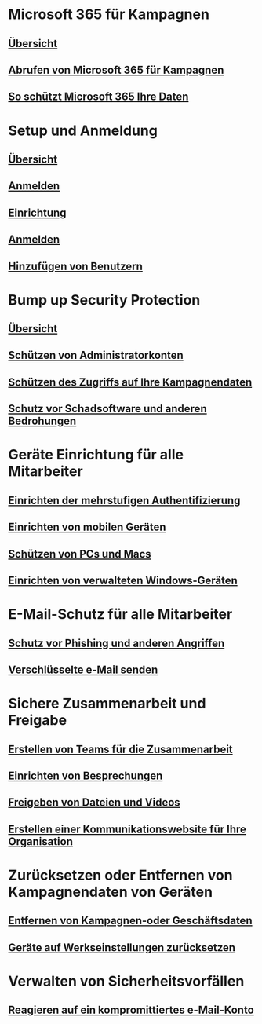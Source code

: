 # Microsoft 365 für Kampagnen
## [Übersicht](index.md)
## [Abrufen von Microsoft 365 für Kampagnen](get-microsoft-365-campaigns.md)
## [So schützt Microsoft 365 Ihre Daten](m365-campaigns-users.md)

# Setup und Anmeldung
## [Übersicht](microsoft-365-campaigns-setup-overview.md)
## [Anmelden](m365-campaigns-sign-up.md)
## [Einrichtung](../business/set-up.md?toc=/microsoft-365/campaigns/toc.json)
## [Anmelden](m365-campaigns-sign-in.md)
## [Hinzufügen von Benutzern](../business/add-users-m365b.md?toc=/microsoft-365/campaigns/toc.json)

# Bump up Security Protection
## [Übersicht](m365-campaigns-security-overview.md)
## [Schützen von Administratorkonten](m365-campaigns-protect-admin-accounts.md)
## [Schützen des Zugriffs auf Ihre Kampagnendaten](m365-campaigns-conditional-access.md)
## [Schutz vor Schadsoftware und anderen Bedrohungen](m365-campaigns-increase-protection.md) 

# Geräte Einrichtung für alle Mitarbeiter
## [Einrichten der mehrstufigen Authentifizierung](m365-campaigns-multifactor-authenication.md)
## [Einrichten von mobilen Geräten](../business/set-up-mobile-devices.md?toc=/microsoft-365/campaigns/toc.json)
## [Schützen von PCs und Macs](m365-campaigns-protect-pcs-macs.md)
## [Einrichten von verwalteten Windows-Geräten](../business/set-up-windows-devices.md?toc=/microsoft-365/campaigns/toc.json)

# E-Mail-Schutz für alle Mitarbeiter
## [Schutz vor Phishing und anderen Angriffen](m365-campaigns-phishing-and-attacks.md)
## [Verschlüsselte e-Mail senden](send-encrypted-email.md)

# Sichere Zusammenarbeit und Freigabe
## [Erstellen von Teams für die Zusammenarbeit](create-teams-for-collaboration.md)
## [Einrichten von Besprechungen](set-up-meetings.md)
## [Freigeben von Dateien und Videos](share-files-and-videos.md)
## [Erstellen einer Kommunikationswebsite für Ihre Organisation](create-communications-site.md)

# Zurücksetzen oder Entfernen von Kampagnendaten von Geräten 
## [Entfernen von Kampagnen-oder Geschäftsdaten](../business/remove-company-data.md?toc=/microsoft-365/campaigns/toc.json)
## [Geräte auf Werkseinstellungen zurücksetzen](../business/reset-devices-to-factory-settings.md?toc=/microsoft-365/campaigns/toc.json)

# Verwalten von Sicherheitsvorfällen
## [Reagieren auf ein kompromittiertes e-Mail-Konto](/office365/securitycompliance/responding-to-a-compromised-email-account?toc=/microsoft-365/campaigns/toc.json&bc=/microsoft-365/campaigns/breadcrumb/toc.json)
